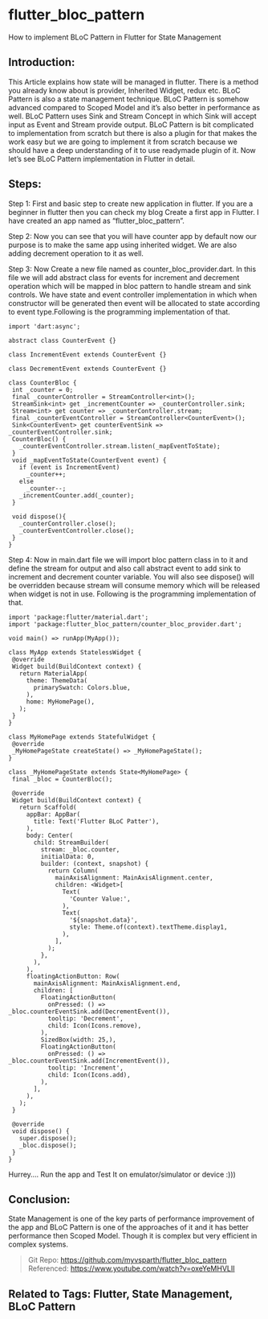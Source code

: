 # flutter_bloc_pattern
 How to implement BLoC Pattern in Flutter for State Management

## Introduction:
 This Article explains how state will be managed in flutter. There is a method you already know about is provider, Inherited Widget, redux etc. BLoC Pattern is also a state management technique. BLoC Pattern is somehow advanced compared to Scoped Model and it’s also better in performance as well.
 BLoC Pattern uses Sink and Stream Concept in which Sink will accept input as Event and Stream provide output. BLoC Pattern is bit complicated to implementation from scratch but there is also a plugin for that makes the work easy but we are going to implement it from scratch because we should have a deep understanding of it to use readymade plugin of it. Now let’s see BLoC Pattern implementation in Flutter in detail.

## Steps:
 Step 1:
 First and basic step to create new application in flutter. If you are a beginner in flutter then you can check my blog Create a first app in Flutter. I have created an app named as “flutter_bloc_pattern”.

 Step 2:
 Now you can see that you will have counter app by default now our purpose is to make the same app using inherited widget. We are also adding decrement operation to it as well.

 Step 3:
 Now Create a new file named as counter_bloc_provider.dart. In this file we will add abstract class for events for increment and decrement operation which will be mapped in bloc pattern to handle stream and sink controls.
 We have state and event controller implementation in which when constructor will be generated then event will be allocated to state according to event type.Following is the programming implementation of that.
```
import 'dart:async';
 
abstract class CounterEvent {}
 
class IncrementEvent extends CounterEvent {}
 
class DecrementEvent extends CounterEvent {}
 
class CounterBloc {
 int _counter = 0;
 final _counterController = StreamController<int>();
 StreamSink<int> get _incrementCounter => _counterController.sink;
 Stream<int> get counter => _counterController.stream;
 final _counterEventController = StreamController<CounterEvent>();
 Sink<CounterEvent> get counterEventSink => _counterEventController.sink;
 CounterBloc() {
   _counterEventController.stream.listen(_mapEventToState);
 }
 void _mapEventToState(CounterEvent event) {
   if (event is IncrementEvent)
     _counter++;
   else
     _counter--;
   _incrementCounter.add(_counter);
 }
 
 void dispose(){
   _counterController.close();
   _counterEventController.close();
 }
}
```

 Step 4:
 Now in main.dart file we will import bloc pattern class in to it and define the stream for output and also call abstract event to add sink to increment and decrement counter variable. You will also see dispose() will be overridden because stream will consume memory which will be released when widget is not in use. Following is the programming implementation of that.
```
import 'package:flutter/material.dart';
import 'package:flutter_bloc_pattern/counter_bloc_provider.dart';
 
void main() => runApp(MyApp());
 
class MyApp extends StatelessWidget {
 @override
 Widget build(BuildContext context) {
   return MaterialApp(
     theme: ThemeData(
       primarySwatch: Colors.blue,
     ),
     home: MyHomePage(),
   );
 }
}
 
class MyHomePage extends StatefulWidget {
 @override
 _MyHomePageState createState() => _MyHomePageState();
}
 
class _MyHomePageState extends State<MyHomePage> {
 final _bloc = CounterBloc();
 
 @override
 Widget build(BuildContext context) {
   return Scaffold(
     appBar: AppBar(
       title: Text('Flutter BLoC Patter'),
     ),
     body: Center(
       child: StreamBuilder(
         stream: _bloc.counter,
         initialData: 0,
         builder: (context, snapshot) {
           return Column(
             mainAxisAlignment: MainAxisAlignment.center,
             children: <Widget>[
               Text(
                 'Counter Value:',
               ),
               Text(
                 '${snapshot.data}',
                 style: Theme.of(context).textTheme.display1,
               ),
             ],
           );
         },
       ),
     ),
     floatingActionButton: Row(
       mainAxisAlignment: MainAxisAlignment.end,
       children: [
         FloatingActionButton(
           onPressed: () => _bloc.counterEventSink.add(DecrementEvent()),
           tooltip: 'Decrement',
           child: Icon(Icons.remove),
         ),
         SizedBox(width: 25,),
         FloatingActionButton(
           onPressed: () => _bloc.counterEventSink.add(IncrementEvent()),
           tooltip: 'Increment',
           child: Icon(Icons.add),
         ),
       ],
     ),
   );
 }
 
 @override
 void dispose() {
   super.dispose();
   _bloc.dispose();
 }
}
```

 Hurrey…. Run the app and Test It on emulator/simulator or device :)))

## Conclusion:
 State Management is one of the key parts of performance improvement of the app and BLoC Pattern is one of the approaches of it and it has better performance then Scoped Model. Though it is complex but very efficient in complex systems.

> Git Repo: https://github.com/myvsparth/flutter_bloc_pattern
 Referenced: https://www.youtube.com/watch?v=oxeYeMHVLII
 
## Related to Tags: Flutter, State Management, BLoC Pattern


